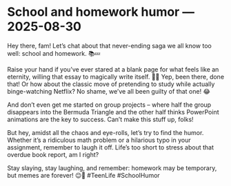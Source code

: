 # School and homework humor — 2025-08-30

Hey there, fam! Let’s chat about that never-ending saga we all know too well: school and homework. 📚💤

Raise your hand if you’ve ever stared at a blank page for what feels like an eternity, willing that essay to magically write itself. 🙋‍♂️ Yep, been there, done that! Or how about the classic move of pretending to study while actually binge-watching Netflix? No shame, we’ve all been guilty of that one! 😂

And don’t even get me started on group projects – where half the group disappears into the Bermuda Triangle and the other half thinks PowerPoint animations are the key to success. Can’t make this stuff up, folks!

But hey, amidst all the chaos and eye-rolls, let’s try to find the humor. Whether it’s a ridiculous math problem or a hilarious typo in your assignment, remember to laugh it off. Life’s too short to stress about that overdue book report, am I right?

Stay slaying, stay laughing, and remember: homework may be temporary, but memes are forever! 😉📝 #TeenLife #SchoolHumor
